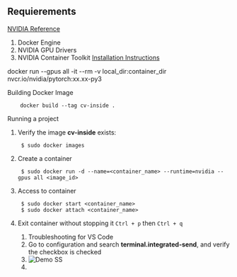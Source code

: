 
## Requierements 
[NVIDIA Reference](https://catalog.ngc.nvidia.com/orgs/nvidia/containers/pytorch)
1. Docker Engine
2. NVIDIA GPU Drivers
3. NVIDIA Container Toolkit [Installation Instructions]("https://docs.nvidia.com/datacenter/cloud-native/container-toolkit/install-guide.html#docker")


docker run --gpus all -it --rm -v local_dir:container_dir nvcr.io/nvidia/pytorch:xx.xx-py3

   
Building Docker Image

        docker build --tag cv-inside .

Running a project
1. Verify the image **cv-inside** exists:

        $ sudo docker images

2. Create a container

        $ sudo docker run -d --name=<container_name> --runtime=nvidia --gpus all <image_id>

3. Access to container

        $ sudo docker start <container_name>
        $ sudo docker attach <container_name>

4. Exit container without stopping it <code>Ctrl + p</code> then <code>Ctrl + q</code>
   1. Troubleshooting for VS Code
   2. Go to configuration and search **terminal.integrated-send**, and verify the checkbox is checked
   3. ![Demo SS](https://s3.us-west-2.amazonaws.com/secure.notion-static.com/46759b3f-eceb-4943-8f5d-1cb4a5122ec3/Untitled.png?X-Amz-Algorithm=AWS4-HMAC-SHA256&X-Amz-Content-Sha256=UNSIGNED-PAYLOAD&X-Amz-Credential=AKIAT73L2G45EIPT3X45%2F20230227%2Fus-west-2%2Fs3%2Faws4_request&X-Amz-Date=20230227T014440Z&X-Amz-Expires=86400&X-Amz-Signature=419613ca0ac870af3b4a2bd6b25a8ad74b2c2dfd7f186a3b7fcb09994e469e08&X-Amz-SignedHeaders=host&response-content-disposition=filename%3D%22Untitled.png%22&x-id=GetObject "Configuration VS Code")
   4. 
